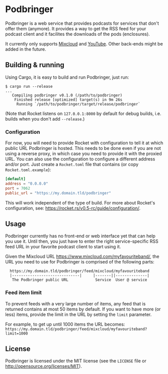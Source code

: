 # Podbringer

Podbringer is a web service that provides podcasts for services that don't
offer them (anymore). It provides a way to get the RSS feed for your podcast
client and it facilites the downloads of the pods (enclosures).

It currently only supports [Mixcloud](https://www.mixcloud.com) and
[YouTube](https://www.youtube.com).
Other back-ends might be added in the future.

## Building & running

Using Cargo, it is easy to build and run Podbringer, just run:

```shell
$ cargo run --release
...
   Compiling podbringer v0.1.0 (/path/to/podbringer)
    Finished release [optimized] target(s) in 9m 26s
     Running `/path/to/podbringer/target/release/podbringer`
```

(Note that Rocket listens on `127.0.0.1:8000` by default for debug builds, i.e.
builds when you don't add `--release`.)

### Configuration

For now, you will need to provide Rocket with configuration to tell it at which
public URL Podbringer is hosted. This needs to be done even if you are not using a
reverse proxy, in which case you need to provide it with the proxied URL. You
can also use the configuration to configure a different address and/or port.
Just create a `Rocket.toml` file that contains (or copy `Rocket.toml.example`):

```toml
[default]
address = "0.0.0.0"
port = 7062
public_url = "https://my.domain.tld/podbringer"
```

This will work independent of the type of build. For more about Rocket's
configuration, see: <https://rocket.rs/v0.5-rc/guide/configuration/>.

## Usage

Podbringer currently has no front-end or web interface yet that can help you
use it. Until then, you just have to enter the right service-specific RSS feed
URL in your favorite podcast client to start using it.

Given the Mixcloud URL <https://www.mixcloud.com/myfavouriteband/>, the URL you
need to use for Podbringer is comprised of the following parts:

```text
  https://my.domain.tld/podbringer/feed/mixcloud/myfavouriteband
  |------------------------------|     |-------||--------------|
   The Podbringer public URL            Service  User @ service
```

### Feed item limit

To prevent feeds with a very large number of items, any feed that is returned
contains at most 50 items by default. If you want to have more (or less) items,
provide the limit in the URL by setting the `limit` parameter.

For example, to get up until 1000 items the URL becomes:
`https://my.domain.tld/podbringer/feed/mixcloud/myfavouriteband?limit=1000`

## License

Podbringer is licensed under the MIT license (see the `LICENSE` file or
<http://opensource.org/licenses/MIT>).
